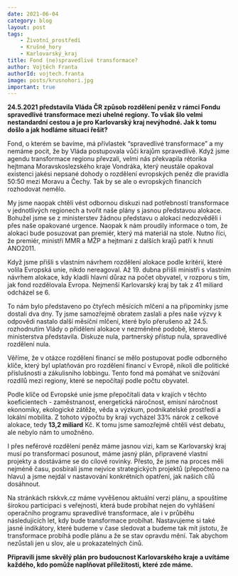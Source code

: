 ```yaml
---
date: 2021-06-04
category: blog
layout: post
tags:
    - Životní_prostředí
    - Krušné_hory
    - Karlovarský_kraj
title: Fond (ne)spravedlivé transformace?
author: Vojtěch Franta
authorId: vojtech.franta
image: posts/krusnohori.jpg
important: true
---
```

**24.5.2021 představila Vláda ČR způsob rozdělení peněz v rámci Fondu spravedlivé transformace mezi uhelné regiony. To však šlo velmi nestandardní cestou a je pro Karlovarský kraj nevýhodné. Jak k tomu došlo a jak hodláme situaci řešit?**

Fond, o kterém se bavíme, má přívlastek “spravedlivé transformace” a my nemáme pocit, že by Vláda postupovala vůči krajům spravedlivě. Když jsme agendu transformace regionu převzali, velmi nás překvapila rétorika hejtmana Moravskoslezského kraje Vondráka, který neustále opakoval existenci jakési nepsané dohody o rozdělení evropských peněz dle pravidla 50:50 mezi Moravu a Čechy. Tak by se ale o evropských financích rozhodovat nemělo.

My jsme naopak chtěli vést odbornou diskuzi nad potřebností transformace v jednotlivých regionech a tvořit naše plány s jasnou představou alokace. Bohužel jsme se z ministerstev žádnou představu o alokaci nedozvěděli i přes naše opakované urgence. Naopak k nám proudily informace o tom, že alokaci bude posuzovat pan premiér, který má materiál na stole. Nutno říci, že premiér, ministři MMR a MŽP a hejtmani z dalších krajů patří k hnutí ANO2011.  

Když jsme přišli s vlastním návrhem rozdělení alokace podle kritérií, které volila Evropská unie, nikdo nereagoval. Až 19. dubna přišli ministři s vlastním návrhem alokace, kdy kladli hlavní důraz na počet obyvatel, v rozporu s tím, jak fond rozdělovala Evropa. Nejmenší Karlovarský kraj by tak z 41 miliard odcházel se 6. 

To nám bylo představeno po čtyřech měsících mlčení a na připomínky jsme dostali dva dny. Ty jsme samozřejmě obratem zaslali a přes naše výzvy k odpovědi nastalo další měsíční mlčení, které bylo přerušeno až 24.5. rozhodnutím Vlády o přidělení alokace v nezměněné podobě, kterou ministerstva představila. Diskuze nula, partnerský přístup nula, spravedlivé rozdělení nula.  

Věříme, že v otázce rozdělení financí se mělo postupovat podle odborného klíče, který byl uplatňován pro rozdělení financí v Evropě, nikoli dle politické příslušnosti a zákulisního lobbingu. Tento fond má pomáhat ve snižování rozdílů mezi regiony, které se nepočítají podle počtu obyvatel.  

Podle klíče od Evropské unie jsme přepočítali data v krajích v těchto koeficientech - zaměstnanost, energetická náročnost, emisní náročnost ekonomiky, ekologické zátěže, věda a výzkum, podnikatelské prostředí a lokální mobilita. Z tohoto výpočtu by kraji vycházel 33% nárok z celkové alokace, tedy **13,2 miliard** Kč. K tomu jsme samozřejmě chtěli vést debatu, ale nebylo nám to umožněno.  

I přes neférové rozdělení peněz máme jasnou vizi, kam se Karlovarský kraj musí po transformaci posunout, máme jasný plán, připravené vlastní projekty a dostáváme se do cílové rovinky. Přesto, že jsme na proces měli nejméně času, posbírali jsme nejvíce strategických projektů (přepočteno na hlavu) a jsme nejdál v nastavování konkrétních opatření, jak našich cílů dosáhnout.

Na stránkách rskkvk.cz máme vyvěšenou aktuální verzi plánu, a spouštíme širokou participaci s veřejností, která bude probíhat nejen do vyhlášení operačního programu spravedlivé transformace, ale i v průběhu následujících let, kdy bude transformace probíhat. Nastavujeme si také jasné indikátory, které budeme v čase sledovat a budeme tak mít jistotu, že transformace probíhá podle plánu a že se stav opravdu mění. Tak abychom nezůstali jen u slov, ale u prokazatelných činů.

**Připravili jsme skvělý plán pro budoucnost Karlovarského kraje a uvítáme každého, kdo pomůže naplňovat příležitosti, které zde máme.**
